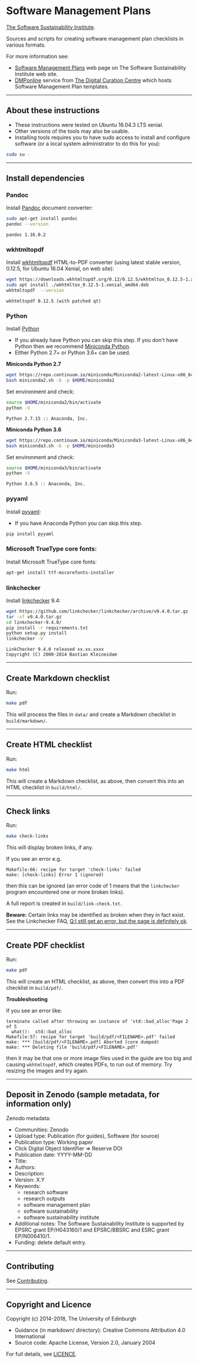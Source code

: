 # Software Management Plans

[The Software Sustainability Institute](https://www.software.ac.uk).

Sources and scripts for creating software management plan checklists in various formats.

For more information see:

* [Software Management Plans](https://www.software.ac.uk/software-management-plans) web page on The Software Sustainability Institute web site.
* [DMPonline](http://dmponline.dcc.ac.uk/) service from [The Digital Curation Centre](https://www.dcc.ac.uk) which hosts Software Management Plan templates.

---

## About these instructions

* These instructions were tested on Ubuntu 16.04.3 LTS xenial.
* Other versions of the tools may also be usable.
* Installing tools requires you to have sudo access to install and configure software (or a local system administrator to do this for you):

```bash
sudo su -
```

---

## Install dependencies

### Pandoc

Install [Pandoc](https://pandoc.org/) document converter:

```bash
sudo apt-get install pandoc
pandoc --version
```
```
pandoc 1.16.0.2
```

### wkhtmltopdf

Install [wkhtmltopdf](https://wkhtmltopdf.org/) HTML-to-PDF converter (using latest stable version, 0.12.5, for Ubuntu 16.04 Xenial, on web site):

```bash
wget https://downloads.wkhtmltopdf.org/0.12/0.12.5/wkhtmltox_0.12.5-1.xenial_amd64.deb
sudo apt install ./wkhtmltox_0.12.5-1.xenial_amd64.deb 
wkhtmltopdf  --version
```
```
wkhtmltopdf 0.12.5 (with patched qt)
```

### Python

Install [Python](https://www.python.org/)

* If you already have Python you can skip this step. If you don't have Python then we recommend [Miniconda Python](https://conda.io/miniconda.html).
* Either Python 2.7+ or Python 3.6+ can be used.

**Miniconda Python 2.7**

```bash
wget https://repo.continuum.io/miniconda/Miniconda2-latest-Linux-x86_64.sh -O miniconda2.sh
bash miniconda2.sh -b -p $HOME/miniconda2
```

Set environment and check:

```bash
source $HOME/miniconda2/bin/activate
python -V
```
```
Python 2.7.15 :: Anaconda, Inc.
```

**Miniconda Python 3.6**

```bash
wget https://repo.continuum.io/miniconda/Miniconda3-latest-Linux-x86_64.sh -O miniconda3.sh
bash miniconda3.sh -b -p $HOME/miniconda3
```

Set environment and check:


```bash
source $HOME/miniconda3/bin/activate
python -V
```
```
Python 3.6.5 :: Anaconda, Inc.
```

### pyyaml

Install [pyyaml](https://pyyaml.org/):

* If you have Anaconda Python you can skip this step.

```bash
pip install pyyaml
```

### Microsoft TrueType core fonts:

Install Microsoft TrueType core fonts:

```bash
apt-get install ttf-mscorefonts-installer
```

### linkchecker

Install [linkchecker](https://github.com/linkchecker/linkchecker) 9.4:

```bash
wget https://github.com/linkchecker/linkchecker/archive/v9.4.0.tar.gz
tar -xf v9.4.0.tar.gz 
cd linkchecker-9.4.0/
pip install -r requirements.txt 
python setup.py install
linkchecker -V
```
```
LinkChecker 9.4.0 released xx.xx.xxxx
Copyright (C) 2000-2014 Bastian Kleineidam
```

---

## Create Markdown checklist

Run:

```bash
make pdf
```

This will process the files in `data/` and create a Markdown checklist in `build/markdown/`.

---

## Create HTML checklist

Run:

```bash
make html
```

This will create a Markdown checklist, as above, then convert this into an HTML checklist in `build/html/`.

---

## Check links

Run:

```bash
make check-links
```

This will display broken links, if any.

If you see an error e.g.

```
Makefile:66: recipe for target 'check-links' failed
make: [check-links] Error 1 (ignored)
```

then this can be ignored (an error code of 1 means that the `linkchecker` program encountered one or more broken links).

A full report is created in `build/link-check.txt`.

**Beware:** Certain links may be identified as broken when they in fact exist. See the Linkchecker FAQ, [Q:I still get an error, but the page is definitely ok](https://wummel.github.io/linkchecker/faq.html).

---

## Create PDF checklist

Run:

```bash
make pdf
```

This will create an HTML checklist, as above, then convert this into a PDF checklist in `build/pdf/`.

**Troubleshooting**

If you see an error like:

```
terminate called after throwing an instance of 'std::bad_alloc'Page 2 of 5
  what():  std::bad_alloc
Makefile:57: recipe for target 'build/pdf/<FILENAME>.pdf' failed
make: *** [build/pdf/<FILENAME>.pdf] Aborted (core dumped)
make: *** Deleting file 'build/pdf/<FILENAME>.pdf'
```

then it may be that one or more image files used in the guide are too big and causing `wkhtmltopdf`, which creates PDFs, to run out of memory. Try resizing the images and try again.

---

## Deposit in Zenodo (sample metadata, for information only)

Zenodo metadata:

* Communities: Zenodo
* Upload type: Publication (for guides), Software (for source)
* Publication type: Working paper
* Click Digital Object Identifier => Reserve DOI
* Publication date: YYYY-MM-DD
* Title:
* Authors: 
* Description:
* Version: X.Y
* Keywords:
  - research software
  - research outputs
  - software management plan
  - software sustainability
  - software sustainability institute
* Additional notes: The Software Sustainability Institute is supported by EPSRC grant EP/H043160/1 and EPSRC/BBSRC and ESRC grant EP/N006410/1.
* Funding: delete default entry.

---

## Contributing

See [Contributing](./CONTRIBUTING.md).

---

## Copyright and Licence

Copyright (c) 2014-2018, The University of Edinburgh

* Guidance (in markdown/ directory): Creative Commons Attribution 4.0 International
* Source code: Apache License, Version 2.0, January 2004

For full details, see [LICENCE](./LICENCE).
